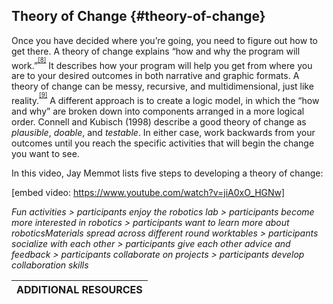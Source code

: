 ## Theory of Change {#theory-of-change}

Once you have decided where you’re going, you need to figure out how to get there. A theory of change explains “how and why the program will work.”<sup><sup id="475227212516830-footnote-ref-8"><a href="#475227212516830-footnote-8">[8]</a></sup></sup> It describes how your program will help you get from where you are to your desired outcomes in both narrative and graphic formats. A theory of change can be messy, recursive, and multidimensional, just like reality.<sup><sup id="475227212516830-footnote-ref-9"><a href="#475227212516830-footnote-9">[9]</a></sup></sup> A different approach is to create a logic model, in which the “how and why” are broken down into components arranged in a more logical order. Connell and Kubisch (1998) describe a good theory of change as _plausible_, _doable_, and _testable_. In either case, work backwards from your outcomes until you reach the specific activities that will begin the change you want to see.

In this video, Jay Memmot lists five steps to developing a theory of change:

[embed video: https://www.youtube.com/watch?v=jiA0xO_HGNw]

_Fun activities &gt; participants enjoy the robotics lab &gt; participants become more interested in robotics &gt; participants want to learn more about roboticsMaterials spread across different round worktables &gt; participants socialize with each other &gt; participants give each other advice and feedback &gt; participants collaborate on projects &gt; participants develop collaboration skills_

| **ADDITIONAL RESOURCES** |
| --- |

[^8]: Weiss, C. H. (1995). Nothing as practical as good theory: Exploring theory-based evaluation for comprehensive community initiatives for children and families. _New Approaches to Evaluating Community Initiatives: Concepts, Methods, and Contexts_, _1_, 65–92\.

[^9]:
